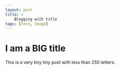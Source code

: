 ```yaml
---
layout: post
title: >
    Blogging with title
tags: [Test, Image]
---
```


# I am a BIG title

This is a very tiny tiny post with less than 250 letters.


